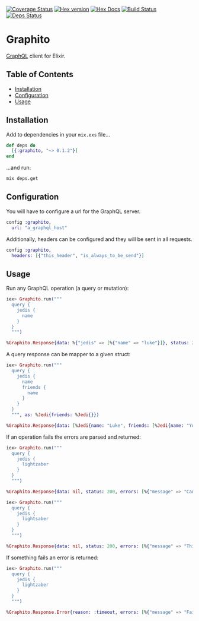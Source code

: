 [![Coverage Status](https://coveralls.io/repos/github/qgadrian/graphito/badge.svg?branch=master)](https://coveralls.io/github/qgadrian/graphito?branch=master)
[![Hex version](https://img.shields.io/hexpm/v/sippet.svg "Hex version")](https://hex.pm/packages/graphito)
[![Hex Docs](https://img.shields.io/badge/hex-docs-9768d1.svg)](https://hexdocs.pm/graphito)
[![Build Status](https://travis-ci.org/qgadrian/graphito.svg?branch=master)](https://travis-ci.org/qgadrian/graphito.svg?branch=master)
[![Deps Status](https://beta.hexfaktor.org/badge/all/github/qgadrian/graphito.svg)](https://beta.hexfaktor.org/github/qgadrian/graphito)

# Graphito

[GraphQL](https://graphql.org/) client for Elixir.

## Table of Contents

- [Installation](#installation)
- [Configuration](#configuration)
- [Usage](#usage)

## Installation

Add to dependencies in your `mix.exs` file...

```elixir
def deps do
  [{:graphito, "~> 0.1.2"}]
end
```

...and run:

```bash
mix deps.get
```

## Configuration

You will have to configure a url for the GraphQL server.

```elixir
config :graphito,
  url: "a_graphql_host"
```

Additionally, headers can be configured and they will be sent in all requests.

```elixir
config :graphito,
  headers: [{"this_header", "is_always_to_be_send"}]
```

## Usage

Run any GraphQL operation (a query or mutation):

```elixir
iex> Graphito.run("""
  query {
    jedis {
      name
    }
  }
  """)

%Graphito.Response{data: %{"jedis" => [%{"name" => "luke"}]}, status: 200, errors: nil, headers: [{"content-type", "application/json"}]}
```

A query response can be mapper to a given struct:

```elixir
iex> Graphito.run("""
  query {
    jedis {
      name
      friends {
        name
      }
    }
  }
  """, as: %Jedi{friends: %Jedi{}})

%Graphito.Response{data: [%Jedi{name: "Luke", friends: [%Jedi{name: "Yoda"}]}, %Jedi{name: "Leia", friends: [%Jedi{name: "Hans"}]}]}, status: 200, errors: nil, headers: [{"content-type", "application/json"}]}
```

If an operation fails the errors are parsed and returned:

```elixir
iex> Graphito.run("""
  query {
    jedis {
      lightzaber
    }
  }
  """)

%Graphito.Response{data: nil, status: 200, errors: [%{"message" => "Cannot query field \"lightzaber\" on type \"Jedi\". Did you mean \"lightsaber\"?"}], headers: [{"content-type", "application/json"}]}

iex> Graphito.run("""
  query {
    jedis {
      lightsaber
    }
  }
  """)

%Graphito.Response{data: nil, status: 200, errors: [%{"message" => "Third party server timeout", "code" => 503}], headers: [{"content-type", "application/json"}]}
```

If something fails an error is returned:

```elixir
iex> Graphito.run("""
  query {
    jedis {
      lightzaber
    }
  }
  """)

%Graphito.Response.Error{reason: :timeout, errors: [%{"message" => "Failed to fetch GraphQL response"}], headers: []}
```
